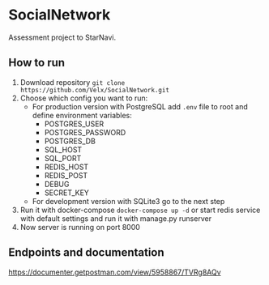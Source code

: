 # SocialNetwork
Assessment project to StarNavi.

## How to run
1. Download repository `git clone https://github.com/Velx/SocialNetwork.git`
2. Choose which config you want to run:
   - For production version with PostgreSQL add `.env` file to root and define  environment variables:
      - POSTGRES_USER
      - POSTGRES_PASSWORD
      - POSTGRES_DB
      - SQL_HOST
      - SQL_PORT
      - REDIS_HOST
      - REDIS_POST
      - DEBUG
      - SECRET_KEY
   - For development version with SQLite3 go to the next step
3. Run it with docker-compose `docker-compose up -d` or start redis service with default settings and run it with manage.py runserver
4. Now server is running on port 8000

## Endpoints and documentation
https://documenter.getpostman.com/view/5958867/TVRg8AQv
